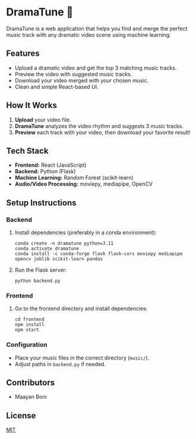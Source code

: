 # DramaTune 🎵

DramaTune is a web application that helps you find and merge the perfect music track with any dramatic video scene using machine learning.

## Features

- Upload a dramatic video and get the top 3 matching music tracks.
- Preview the video with suggested music tracks.
- Download your video merged with your chosen music.
- Clean and simple React-based UI.

## How It Works

1. **Upload** your video file.
2. **DramaTune** analyzes the video rhythm and suggests 3 music tracks.
3. **Preview** each track with your video, then download your favorite result!

## Tech Stack

- **Frontend:** React (JavaScript)
- **Backend:** Python (Flask)
- **Machine Learning:** Random Forest (scikit-learn)
- **Audio/Video Processing:** moviepy, mediapipe, OpenCV

## Setup Instructions

### Backend

1. Install dependencies (preferably in a conda environment):

    ```
    conda create -n dramatune python=3.11
    conda activate dramatune
    conda install -c conda-forge flask flask-cors moviepy mediapipe opencv joblib scikit-learn pandas
    ```

2. Run the Flask server:

    ```
    python backend.py
    ```

### Frontend

1. Go to the frontend directory and install dependencies:

    ```
    cd frontend
    npm install
    npm start
    ```

### Configuration

- Place your music files in the correct directory (`music/`).
- Adjust paths in `backend.py` if needed.

## Contributors

- Maayan Boni

## License

[MIT](LICENSE)
